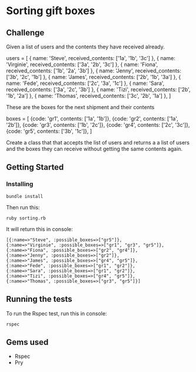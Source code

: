 # Sorting gift boxes

## Challenge

Given a list of users and the contents they have received already.

users = [
  { name: 'Steve', received_contents: ['1a', '1b', '3c'] },
  { name: 'Virginie', received_contents: ['3a', '2b', '3c'] },
  { name: 'Fiona', received_contents: ['1b', '2a', '3b'] },
  { name: 'Jenny', received_contents: ['3b', '2c', '1b'] },
  { name: 'James', received_contents: ['2b', '1b', '3a'] },
  { name: 'Fede', received_contents: ['2c', '3a', '1c'] },
  { name: 'Sara', received_contents: ['3a', '2c', '3b'] },
  { name: 'Tizi', received_contents: ['2b', '1b', '2a'] },
  { name: 'Thomas', received_contents: ['3c', '2b', '1a'] },
]

These are the boxes for the next shipment and their contents

boxes = [
  {code: 'gr1', contents: ['1a', '1b']},
  {code: 'gr2', contents: ['1a', '2b']},
  {code: 'gr3', contents: ['1b', '2c']},
  {code: 'gr4', contents: ['2c', '3c']},
  {code: 'gr5', contents: ['3b', '1c']},
]

Create a class that that accepts the list of users and returns a a list of users and the boxes they can receive without getting the same contents again.


## Getting Started

### Installing

```
bundle install 
```
Then run this: 
```
ruby sorting.rb
```
It will return this in console: 
```
[{:name=>"Steve", :possible_boxes=>["gr5"]}, 
{:name=>"Virginie", :possible_boxes=>["gr1", "gr3", "gr5"]}, 
{:name=>"Fiona", :possible_boxes=>["gr2", "gr4"]}, 
{:name=>"Jenny", :possible_boxes=>["gr2"]}, 
{:name=>"James", :possible_boxes=>["gr4", "gr5"]}, 
{:name=>"Fede", :possible_boxes=>["gr1", "gr2"]}, 
{:name=>"Sara", :possible_boxes=>["gr1", "gr2"]}, 
{:name=>"Tizi", :possible_boxes=>["gr4", "gr5"]}, 
{:name=>"Thomas", :possible_boxes=>["gr3", "gr5"]}]
```

## Running the tests

To run the Rspec test, run this in console: 

```
rspec 
```

## Gems used

* Rspec
* Pry